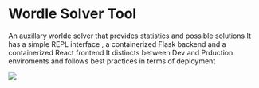 # Wordle Solver Tool
An auxillary worlde solver that provides statistics and possible solutions
It has a simple REPL interface , a containerized Flask backend and a containerized React frontend
It distincts between Dev and Prduction enviroments and follows best practices in terms of deployment

[<img src="https://cdn.vox-cdn.com/thumbor/4xTob9HFnwB6g9euHE-BhyNhG-Q=/0x57:1379x747/fit-in/1200x600/cdn.vox-cdn.com/uploads/chorus_asset/file/23131996/wordle.PNG">](http://google.com.au/)

